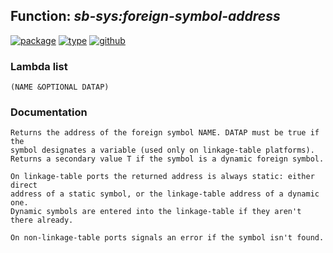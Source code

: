 ## Function: ***sb-sys:foreign-symbol-address***
[![package](https://img.shields.io/badge/Package-SB--SYS-5f9ea0.svg?style=social&colorA=999999)](../) [![type](https://img.shields.io/badge/Type-Function-5f9ea0.svg?style=social&colorA=999999)](../#function) [![github](https://img.shields.io/badge/GitHub-View_the_source-5f9ea0.svg?style=social&colorA=999999&logo=github)](https://github.com/sbcl/sbcl/blob/master/src/code/foreign.lisp/) 
### Lambda list
```
(NAME &OPTIONAL DATAP)
```
### Documentation
```
Returns the address of the foreign symbol NAME. DATAP must be true if the
symbol designates a variable (used only on linkage-table platforms).
Returns a secondary value T if the symbol is a dynamic foreign symbol.

On linkage-table ports the returned address is always static: either direct
address of a static symbol, or the linkage-table address of a dynamic one.
Dynamic symbols are entered into the linkage-table if they aren't there already.

On non-linkage-table ports signals an error if the symbol isn't found.
```

